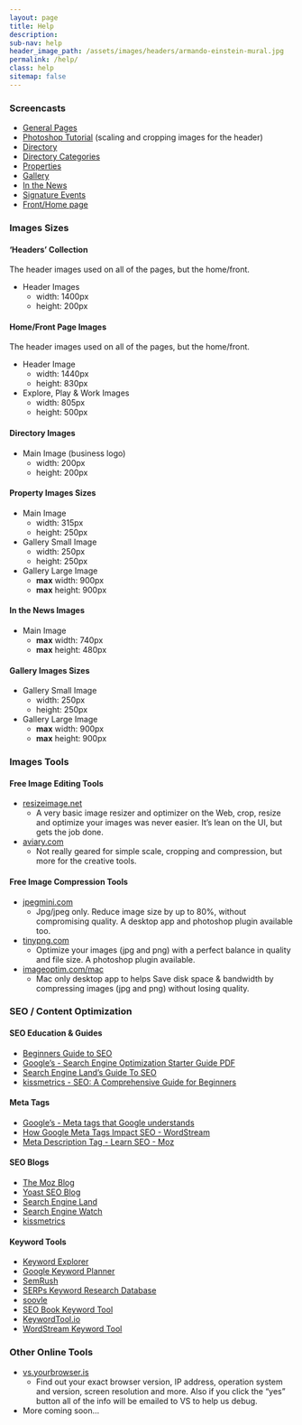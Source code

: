 ```yaml
---
layout: page
title: Help
description:
sub-nav: help
header_image_path: /assets/images/headers/armando-einstein-mural.jpg
permalink: /help/
class: help
sitemap: false
---
```



### Screencasts

* [General Pages](https://vimeopro.com/variantstudios/greeley-dda/video/169193633)
* [Photoshop Tutorial](https://vimeopro.com/variantstudios/greeley-dda/video/169191564) (scaling and cropping images for the header)
* [Directory](https://vimeopro.com/variantstudios/greeley-dda/video/163328110)
* [Directory Categories](https://vimeopro.com/variantstudios/greeley-dda/video/163319849)
* [Properties](https://vimeopro.com/variantstudios/greeley-dda/video/169799636)
* [Gallery](https://vimeopro.com/variantstudios/greeley-dda/video/170715381)
* [In the News](https://vimeopro.com/variantstudios/greeley-dda/video/170713633)
* [Signature Events](https://vimeopro.com/variantstudios/greeley-dda/video/169803057)
* [Front/Home page](https://vimeopro.com/variantstudios/greeley-dda/video/170717660)




### Images Sizes



#### ‘Headers’ Collection

The header images used on all of the pages, but the home/front.

* Header Images
  * width: 1400px
  * height: 200px




#### Home/Front Page Images

The header images used on all of the pages, but the home/front.

* Header Image
  * width: 1440px
  * height: 830px
* Explore, Play & Work Images
  * width: 805px
  * height: 500px




#### Directory Images

* Main Image (business logo)
  * width: 200px
  * height: 200px




#### Property Images Sizes

* Main Image
  * width: 315px
  * height: 250px
* Gallery Small Image
  * width: 250px
  * height: 250px
* Gallery Large Image
  * **max** width: 900px
  * **max** height: 900px




#### In the News Images

* Main Image
  * **max** width: 740px
  * **max** height: 480px




#### Gallery Images Sizes

* Gallery Small Image
  * width: 250px
  * height: 250px
* Gallery Large Image
  * **max** width: 900px
  * **max** height: 900px




### Images Tools



#### Free Image Editing Tools

* [resizeimage.net](http://resizeimage.net/)
  * A very basic image resizer and optimizer on the Web, crop, resize and optimize your images was never easier. It’s lean on the UI, but gets the job done.
* [aviary.com](https://www.aviary.com/)
  * Not really geared for simple scale, cropping and compression, but more for the creative tools.




#### Free Image Compression Tools

* [jpegmini.com](http://www.jpegmini.com/)
  * Jpg/jpeg only. Reduce image size by up to 80%, without compromising quality. A desktop app and photoshop plugin available too.
* [tinypng.com](https://tinypng.com)
  * Optimize your images (jpg and png) with a perfect balance in quality and file size. A photoshop plugin available.
* [imageoptim.com/mac](https://imageoptim.com/mac)
  * Mac only desktop app to helps Save disk space & bandwidth by compressing images (jpg and png) without losing quality.




### SEO / Content Optimization



#### SEO Education & Guides

* [Beginners Guide to SEO](https://moz.com/beginners-guide-to-seo)
* [Google’s - Search Engine Optimization Starter Guide PDF](http://static.googleusercontent.com/media/www.google.com/en//webmasters/docs/search-engine-optimization-starter-guide.pdf)
* [Search Engine Land’s Guide To SEO](http://searchengineland.com/guide/seo)
* [kissmetrics - SEO: A Comprehensive Guide for Beginners](https://blog.kissmetrics.com/seo-guide/)




#### Meta Tags

* [Google’s - Meta tags that Google understands](https://support.google.com/webmasters/answer/79812?hl=en)
* [How Google Meta Tags Impact SEO - WordStream](http://www.wordstream.com/meta-tags)
* [Meta Description Tag - Learn SEO - Moz](https://moz.com/learn/seo/meta-description)




#### SEO Blogs

* [The Moz Blog](https://moz.com/blog)
* [Yoast SEO Blog](https://yoast.com/seo-blog/)
* [Search Engine Land](http://searchengineland.com/)
* [Search Engine Watch](https://searchenginewatch.com/)
* [kissmetrics](https://blog.kissmetrics.com/)




#### Keyword Tools

* [Keyword Explorer](https://moz.com/products/pro/keyword-explorer)
* [Google Keyword Planner](http://adwords.google.com/keywordplanner)
* [SemRush](https://www.semrush.com/)
* [SERPs Keyword Research Database](https://serps.com/tools/keyword-research/)
* [soovle](http://soovle.com/)
* [SEO Book Keyword Tool](http://tools.seobook.com/keyword-tools/seobook/)
* [KeywordTool.io](http://keywordtool.io/)
* [WordStream Keyword Tool](http://www.wordstream.com/keywords)




### Other Online Tools

* [vs.yourbrowser.is](http://vs.yourbrowser.is/)
  * Find out your exact browser version, IP address, operation system and version, screen resolution and more. Also if you click the “yes” button all of the info will be emailed to VS to help us debug.
* More coming soon…